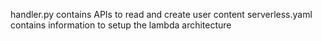 handler.py contains APIs to read and create user content
serverless.yaml contains information to setup the lambda architecture